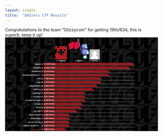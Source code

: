 ```yaml
---
layout: single
title:  "b01lers CTF Results"
---
```

Congratulations to the team "Glizzycoin" for getting 19th/634, this is superb; keep it up!
![NahamCon results](/assets/images/posts/b01lers_2021.png)
